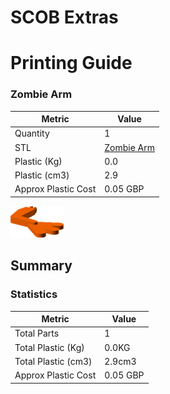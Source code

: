 # SCOB Extras
# Printing Guide

### Zombie Arm

Metric | Value 
--- | --- 
Quantity | 1
STL | [Zombie Arm](../printedparts/stl/ZombieArm.stl)
Plastic (Kg) | 0.0
Plastic (cm3) | 2.9
Approx Plastic Cost | 0.05 GBP

![](../printedparts/images/ZombieArm_view.png)





## Summary

### Statistics

Metric | Value 
--- | --- 
Total Parts | 1
Total Plastic (Kg) | 0.0KG
Total Plastic (cm3) | 2.9cm3
Approx Plastic Cost | 0.05 GBP


